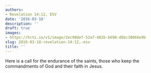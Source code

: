 ```yaml
---
authors:
- Revelation 14:12, ESV
date: '2016-03-18'
description: ''
draft: true
images:
- https://hcti.io/v1/image/2ec98def-52a7-482b-b698-d6bc38066e9b
slug: 2016-03-18-revelation-14:12,-esv
title: ''
---
```


Here is a call for the endurance of the saints, those who keep the commandments of God and their faith in Jesus.